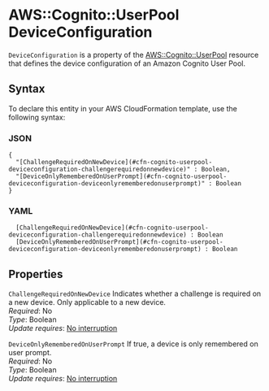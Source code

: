# AWS::Cognito::UserPool DeviceConfiguration<a name="aws-properties-cognito-userpool-deviceconfiguration"></a>

`DeviceConfiguration` is a property of the [AWS::Cognito::UserPool](https://docs.aws.amazon.com/AWSCloudFormation/latest/UserGuide/aws-resource-cognito-userpool.html) resource that defines the device configuration of an Amazon Cognito User Pool\.

## Syntax<a name="aws-properties-cognito-userpool-deviceconfiguration-syntax"></a>

To declare this entity in your AWS CloudFormation template, use the following syntax:

### JSON<a name="aws-properties-cognito-userpool-deviceconfiguration-syntax.json"></a>

```
{
  "[ChallengeRequiredOnNewDevice](#cfn-cognito-userpool-deviceconfiguration-challengerequiredonnewdevice)" : Boolean,
  "[DeviceOnlyRememberedOnUserPrompt](#cfn-cognito-userpool-deviceconfiguration-deviceonlyrememberedonuserprompt)" : Boolean
}
```

### YAML<a name="aws-properties-cognito-userpool-deviceconfiguration-syntax.yaml"></a>

```
﻿  [ChallengeRequiredOnNewDevice](#cfn-cognito-userpool-deviceconfiguration-challengerequiredonnewdevice) : Boolean
﻿  [DeviceOnlyRememberedOnUserPrompt](#cfn-cognito-userpool-deviceconfiguration-deviceonlyrememberedonuserprompt) : Boolean
```

## Properties<a name="aws-properties-cognito-userpool-deviceconfiguration-properties"></a>

`ChallengeRequiredOnNewDevice`  <a name="cfn-cognito-userpool-deviceconfiguration-challengerequiredonnewdevice"></a>
Indicates whether a challenge is required on a new device\. Only applicable to a new device\.  
*Required*: No  
*Type*: Boolean  
*Update requires*: [No interruption](https://docs.aws.amazon.com/AWSCloudFormation/latest/UserGuide/using-cfn-updating-stacks-update-behaviors.html#update-no-interrupt)

`DeviceOnlyRememberedOnUserPrompt`  <a name="cfn-cognito-userpool-deviceconfiguration-deviceonlyrememberedonuserprompt"></a>
If true, a device is only remembered on user prompt\.  
*Required*: No  
*Type*: Boolean  
*Update requires*: [No interruption](https://docs.aws.amazon.com/AWSCloudFormation/latest/UserGuide/using-cfn-updating-stacks-update-behaviors.html#update-no-interrupt)